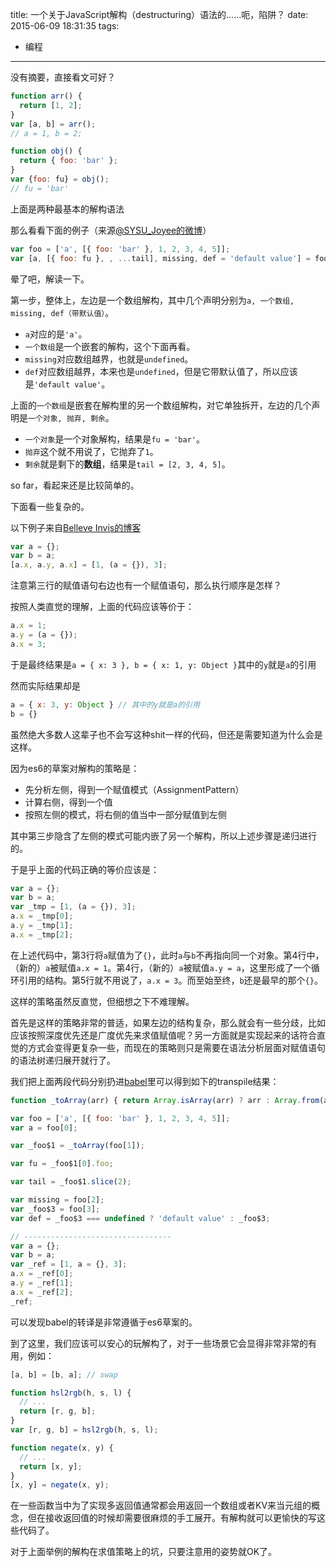 title: 一个关于JavaScript解构（destructuring）语法的……呃，陷阱？
date: 2015-06-09 18:31:35
tags:
- 编程
---
没有摘要，直接看文可好？
<!-- more -->

```JavaScript
function arr() {
  return [1, 2];
}
var [a, b] = arr();
// a = 1, b = 2;

function obj() {
  return { foo: 'bar' };
}
var {foo: fu} = obj();
// fu = 'bar'
```

上面是两种最基本的解构语法

那么看看下面的例子（来源[@SYSU_Joyee的微博](http://weibo.com/2930876843/Ckzs5kD76)）

```JavaScript
var foo = ['a', [{ foo: 'bar' }, 1, 2, 3, 4, 5]];
var [a, [{ foo: fu }, , ...tail], missing, def = 'default value'] = foo;
```

晕了吧，解读一下。

第一步，整体上，左边是一个数组解构，其中几个声明分别为`a, 一个数组, missing, def（带默认值）`。

* `a`对应的是`'a'`。
* `一个数组`是一个嵌套的解构，这个下面再看。
* `missing`对应数组越界，也就是`undefined`。
* `def`对应数组越界，本来也是`undefined`，但是它带默认值了，所以应该是`'default value'`。

上面的`一个数组`是嵌套在解构里的另一个数组解构，对它单独拆开，左边的几个声明是`一个对象, 抛弃, 剩余`。

* `一个对象`是一个对象解构，结果是`fu = 'bar'`。
* `抛弃`这个就不用说了，它抛弃了`1`。
* `剩余`就是剩下的**数组**，结果是`tail = [2, 3, 4, 5]`。

so far，看起来还是比较简单的。

下面看一些复杂的。

以下例子来自[Belleve Invis的博客](http://typeof.net/2014/m/dont-invent-a-language-when-idle.html)

```JavaScript
var a = {};
var b = a;
[a.x, a.y, a.x] = [1, (a = {}), 3];
```

注意第三行的赋值语句右边也有一个赋值语句，那么执行顺序是怎样？

按照人类直觉的理解，上面的代码应该等价于：

```JavaScript
a.x = 1;
a.y = (a = {});
a.x = 3;
```

于是最终结果是`a = { x: 3 }, b = { x: 1, y: Object }`其中的`y`就是`a`的引用

然而实际结果却是

```JavaScript
a = { x: 3, y: Object } // 其中的y就是a的引用
b = {}
```

虽然绝大多数人这辈子也不会写这种shit一样的代码，但还是需要知道为什么会是这样。

因为es6的草案对解构的策略是：

* 先分析左侧，得到一个赋值模式（AssignmentPattern）
* 计算右侧，得到一个值
* 按照左侧的模式，将右侧的值当中一部分赋值到左侧

其中第三步隐含了左侧的模式可能内嵌了另一个解构，所以上述步骤是递归进行的。

于是乎上面的代码正确的等价应该是：

```JavaScript
var a = {};
var b = a;
var _tmp = [1, (a = {}), 3];
a.x = _tmp[0];
a.y = _tmp[1];
a.x = _tmp[2];
```

在上述代码中，第3行将`a`赋值为了`{}`，此时`a`与`b`不再指向同一个对象。第4行中，（新的）`a`被赋值`a.x = 1`。第4行，（新的）`a`被赋值`a.y = a`，这里形成了一个循环引用的结构。第5行就不用说了，`a.x = 3`。而至始至终，`b`还是最早的那个`{}`。

这样的策略虽然反直觉，但细想之下不难理解。

首先是这样的策略非常的普适，如果左边的结构复杂，那么就会有一些分歧，比如应该按照深度优先还是广度优先来求值赋值呢？另一方面就是实现起来的话符合直觉的方式会变得更复杂一些，而现在的策略则只是需要在语法分析层面对赋值语句的语法树递归展开就行了。

我们把上面两段代码分别扔进[babel](https://babeljs.io)里可以得到如下的transpile结果：

```JavaScript
function _toArray(arr) { return Array.isArray(arr) ? arr : Array.from(arr); }

var foo = ['a', [{ foo: 'bar' }, 1, 2, 3, 4, 5]];
var a = foo[0];

var _foo$1 = _toArray(foo[1]);

var fu = _foo$1[0].foo;

var tail = _foo$1.slice(2);

var missing = foo[2];
var _foo$3 = foo[3];
var def = _foo$3 === undefined ? 'default value' : _foo$3;

// ---------------------------------
var a = {};
var b = a;
var _ref = [1, a = {}, 3];
a.x = _ref[0];
a.y = _ref[1];
a.x = _ref[2];
_ref;
```

可以发现babel的转译是非常遵循于es6草案的。

到了这里，我们应该可以安心的玩解构了，对于一些场景它会显得非常非常的有用，例如：

```JavaScript
[a, b] = [b, a]; // swap

function hsl2rgb(h, s, l) {
  // ...
  return [r, g, b];
}
var [r, g, b] = hsl2rgb(h, s, l);

function negate(x, y) {
  // ...
  return [x, y];
}
[x, y] = negate(x, y);
```

在一些函数当中为了实现多返回值通常都会用返回一个数组或者KV来当元组的概念，但在接收返回值的时候却需要很麻烦的手工展开。有解构就可以更愉快的写这些代码了。

对于上面举例的解构在求值策略上的坑，只要注意用的姿势就OK了。

